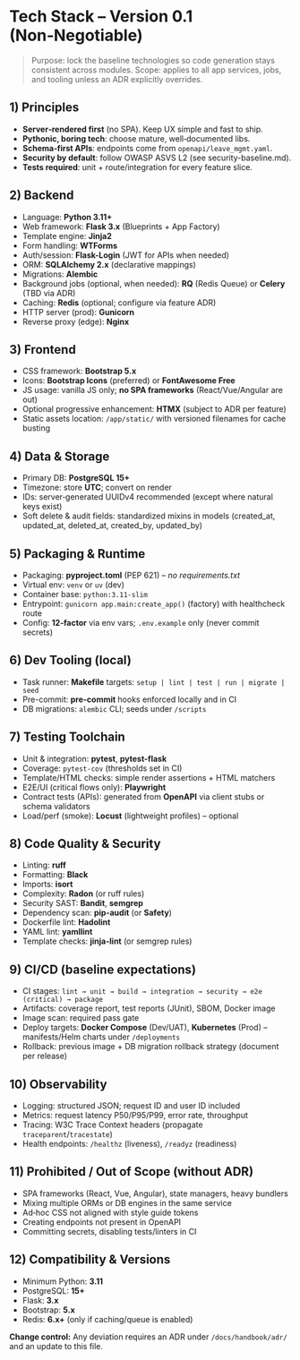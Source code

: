 # Tech Stack – Version 0.1 (Non‑Negotiable)

> Purpose: lock the baseline technologies so code generation stays consistent across modules.
> Scope: applies to all app services, jobs, and tooling unless an ADR explicitly overrides.

## 1) Principles
- **Server‑rendered first** (no SPA). Keep UX simple and fast to ship.
- **Pythonic, boring tech**: choose mature, well‑documented libs.
- **Schema‑first APIs**: endpoints come from `openapi/leave_mgmt.yaml`.
- **Security by default**: follow OWASP ASVS L2 (see security-baseline.md).
- **Tests required**: unit + route/integration for every feature slice.

## 2) Backend
- Language: **Python 3.11+**
- Web framework: **Flask 3.x** (Blueprints + App Factory)
- Template engine: **Jinja2**
- Form handling: **WTForms**
- Auth/session: **Flask-Login** (JWT for APIs when needed)
- ORM: **SQLAlchemy 2.x** (declarative mappings)
- Migrations: **Alembic**
- Background jobs (optional, when needed): **RQ** (Redis Queue) or **Celery** (TBD via ADR)
- Caching: **Redis** (optional; configure via feature ADR)
- HTTP server (prod): **Gunicorn**
- Reverse proxy (edge): **Nginx**

## 3) Frontend
- CSS framework: **Bootstrap 5.x**
- Icons: **Bootstrap Icons** (preferred) or **FontAwesome Free**
- JS usage: vanilla JS only; **no SPA frameworks** (React/Vue/Angular are out)
- Optional progressive enhancement: **HTMX** (subject to ADR per feature)
- Static assets location: `/app/static/` with versioned filenames for cache busting

## 4) Data & Storage
- Primary DB: **PostgreSQL 15+**
- Timezone: store **UTC**; convert on render
- IDs: server‑generated UUIDv4 recommended (except where natural keys exist)
- Soft delete & audit fields: standardized mixins in models (created_at, updated_at, deleted_at, created_by, updated_by)

## 5) Packaging & Runtime
- Packaging: **pyproject.toml** (PEP 621) – *no requirements.txt*
- Virtual env: `venv` or `uv` (dev)
- Container base: `python:3.11-slim`
- Entrypoint: `gunicorn app.main:create_app()` (factory) with healthcheck route
- Config: **12‑factor** via env vars; `.env.example` only (never commit secrets)

## 6) Dev Tooling (local)
- Task runner: **Makefile** targets: `setup | lint | test | run | migrate | seed`
- Pre-commit: **pre-commit** hooks enforced locally and in CI
- DB migrations: `alembic` CLI; seeds under `/scripts`

## 7) Testing Toolchain
- Unit & integration: **pytest**, **pytest-flask**
- Coverage: `pytest-cov` (thresholds set in CI)
- Template/HTML checks: simple render assertions + HTML matchers
- E2E/UI (critical flows only): **Playwright**
- Contract tests (APIs): generated from **OpenAPI** via client stubs or schema validators
- Load/perf (smoke): **Locust** (lightweight profiles) – optional

## 8) Code Quality & Security
- Linting: **ruff**
- Formatting: **Black**
- Imports: **isort**
- Complexity: **Radon** (or ruff rules)
- Security SAST: **Bandit**, **semgrep**
- Dependency scan: **pip-audit** (or **Safety**)
- Dockerfile lint: **Hadolint**
- YAML lint: **yamllint**
- Template checks: **jinja-lint** (or semgrep rules)

## 9) CI/CD (baseline expectations)
- CI stages: `lint → unit → build → integration → security → e2e (critical) → package`
- Artifacts: coverage report, test reports (JUnit), SBOM, Docker image
- Image scan: required pass gate
- Deploy targets: **Docker Compose** (Dev/UAT), **Kubernetes** (Prod) – manifests/Helm charts under `/deployments`
- Rollback: previous image + DB migration rollback strategy (document per release)

## 10) Observability
- Logging: structured JSON; request ID and user ID included
- Metrics: request latency P50/P95/P99, error rate, throughput
- Tracing: W3C Trace Context headers (propagate `traceparent`/`tracestate`)
- Health endpoints: `/healthz` (liveness), `/readyz` (readiness)

## 11) Prohibited / Out of Scope (without ADR)
- SPA frameworks (React, Vue, Angular), state managers, heavy bundlers
- Mixing multiple ORMs or DB engines in the same service
- Ad‑hoc CSS not aligned with style guide tokens
- Creating endpoints not present in OpenAPI
- Committing secrets, disabling tests/linters in CI

## 12) Compatibility & Versions
- Minimum Python: **3.11**
- PostgreSQL: **15+**
- Flask: **3.x**
- Bootstrap: **5.x**
- Redis: **6.x+** (only if caching/queue is enabled)

**Change control:** Any deviation requires an ADR under `/docs/handbook/adr/` and an update to this file.
